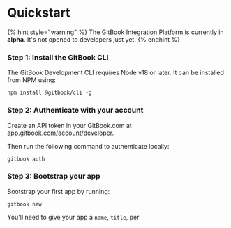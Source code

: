 # Quickstart

{% hint style="warning" %}
The GitBook Integration Platform is currently in **alpha**. It's not opened to developers just yet.
{% endhint %}

### Step 1: Install the GitBook CLI

The GitBook Development CLI requires Node v18 or later. It can be installed from NPM using:

```
npm install @gitbook/cli -g
```

### Step 2: Authenticate with your account

Create an API token in your GitBook.com at [app.gitbook.com/account/developer](https://app.gitbook.com/account/developer).

Then run the following command to authenticate locally:

```
gitbook auth
```

### Step 3: Bootstrap your app

Bootstrap your first app by running:

```
gitbook new
```

You'll need to give your app a `name`, `title`, per
